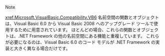 > [!NOTE]
>  <xref:Microsoft.VisualBasic.Compatibility.VB6> 名前空間の関数とオブジェクトは、Visual Basic 6.0 から Visual Basic 2008 へのアップグレード ツールで使用するために用意されています。 ほとんどの場合、これらの関数とオブジェクトは、.NET Framework の他の名前空間にある機能と重複しています。 これらが必要になるのは、Visual Basic 6.0 のコード モデルが .NET Framework の実装と大きく異なる場合だけです。